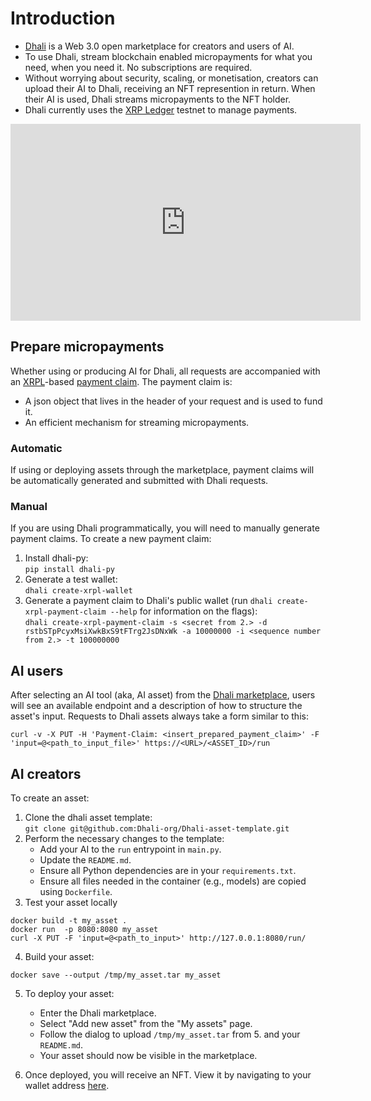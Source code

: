 # Introduction

* [Dhali](https://dhali.io) is a Web 3.0 open marketplace for creators and users of AI. 
* To use Dhali, stream blockchain enabled micropayments for what you need, when you need it. 
No subscriptions are required.
* Without worrying about security, scaling, or monetisation, creators can upload their AI to Dhali, receiving an NFT represention in return. When their AI is used, Dhali streams micropayments to the NFT holder.
* Dhali currently uses the [XRP Ledger](https://xrpl.org/) testnet to manage payments.


 <p align="center" style="width:560px;">
          <iframe width="560" height="315" src="https://www.youtube-nocookie.com/embed/QaC_-lBG9hc" title="YouTube video player" frameborder="0" allow="accelerometer; autoplay; clipboard-write; encrypted-media; gyroscope; picture-in-picture; web-share" allowfullscreen></iframe>
</p>

## Prepare micropayments

Whether using or producing AI for Dhali, all requests are accompanied 
with an [XRPL](https://xrpl.org/)-based [payment claim](https://xrpl.org/use-payment-channels.html).
The payment claim is:
* A json object that lives in the header of your request and is used to fund it.
* An efficient mechanism for streaming micropayments.

### Automatic

If using or deploying assets through the marketplace, payment claims will be automatically generated and submitted with Dhali requests.

### Manual

If you are using Dhali programmatically, you will need to manually generate payment claims. To create a new payment claim:
1. Install dhali-py:\
`pip install dhali-py`
2. Generate a test wallet:\
`dhali create-xrpl-wallet`
3. Generate a payment claim to Dhali's public wallet (run `dhali create-xrpl-payment-claim --help` for information on the flags):\
`dhali create-xrpl-payment-claim -s <secret from 2.> -d rstbSTpPcyxMsiXwkBxS9tFTrg2JsDNxWk -a 10000000 -i <sequence number from 2.> -t 100000000`


## AI users

After selecting an AI tool (aka, AI asset) from the [Dhali marketplace](https://dhali-app.web.app/#/), users will see an available endpoint and a description of how to structure the asset's input. Requests to Dhali assets always take a form similar to this:
```
curl -v -X PUT -H 'Payment-Claim: <insert_prepared_payment_claim>' -F 'input=@<path_to_input_file>' https://<URL>/<ASSET_ID>/run
```

## AI creators

To create an asset:
1. Clone the dhali asset template:\
`git clone git@github.com:Dhali-org/Dhali-asset-template.git`
2. Perform the necessary changes to the template:
    - Add your AI to the `run` entrypoint in `main.py`.
    - Update the `README.md`.
    - Ensure all Python dependencies are in your `requirements.txt`.
    - Ensure all files needed in the container (e.g., models) are copied using `Dockerfile`.
3. Test your asset locally
```
docker build -t my_asset .
docker run  -p 8080:8080 my_asset
curl -X PUT -F 'input=@<path_to_input>' http://127.0.0.1:8080/run/
```
4. Build your asset:
```
docker save --output /tmp/my_asset.tar my_asset
```
5. To deploy your asset:
    * Enter the Dhali marketplace.
    * Select "Add new asset" from the "My assets" page.
    * Follow the dialog to upload `/tmp/my_asset.tar` from 5. and your `README.md`.
    * Your asset should now be visible in the marketplace.

6. Once deployed, you will receive an NFT. View it by navigating to your wallet address [here](https://testnet.xrpl.org/).